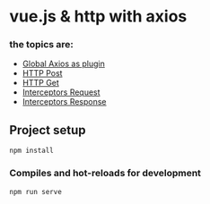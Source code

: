 # vue.js & http with axios

### the topics are:

* [Global Axios as plugin](https://github.com/robsonoduarte/learn-vue/blob/master/vuejs-2-curse/http/src/plugins/axios.js)
* [HTTP Post](https://github.com/robsonoduarte/learn-vue/blob/3242c5cb962406f7d5271cfa14bdf7ea3b988202/vuejs-2-curse/http/src/App.vue#L38-L43)
* [HTTP Get](https://github.com/robsonoduarte/learn-vue/blob/3242c5cb962406f7d5271cfa14bdf7ea3b988202/vuejs-2-curse/http/src/App.vue#L44-L48)
* [Interceptors Request](https://github.com/robsonoduarte/learn-vue/blob/3242c5cb962406f7d5271cfa14bdf7ea3b988202/vuejs-2-curse/http/src/plugins/axios.js#L9-L12)
* [Interceptors Response](https://github.com/robsonoduarte/learn-vue/blob/3242c5cb962406f7d5271cfa14bdf7ea3b988202/vuejs-2-curse/http/src/plugins/axios.js#L13-L16)


## Project setup
```
npm install
```

### Compiles and hot-reloads for development
```
npm run serve
```


